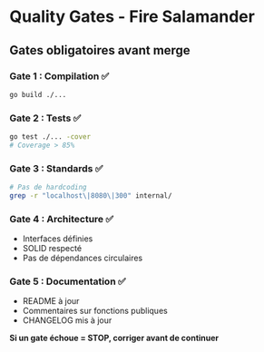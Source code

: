 # Quality Gates - Fire Salamander

## Gates obligatoires avant merge

### Gate 1 : Compilation ✅
```bash
go build ./...
```

### Gate 2 : Tests ✅
```bash
go test ./... -cover
# Coverage > 85%
```

### Gate 3 : Standards ✅
```bash
# Pas de hardcoding
grep -r "localhost\|8080\|300" internal/
```

### Gate 4 : Architecture ✅
- Interfaces définies
- SOLID respecté
- Pas de dépendances circulaires

### Gate 5 : Documentation ✅
- README à jour
- Commentaires sur fonctions publiques
- CHANGELOG mis à jour

**Si un gate échoue = STOP, corriger avant de continuer**